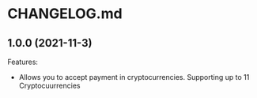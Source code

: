 # CHANGELOG.md

## 1.0.0 (2021-11-3)

Features:

- Allows you to accept payment in cryptocurrencies. Supporting up to 11 Cryptocuurrencies
